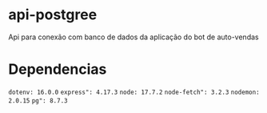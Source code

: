 # api-postgree
Api para conexão com banco de dados da aplicação do bot de auto-vendas

# Dependencias
``dotenv: 16.0.0``
``express": 4.17.3``
``node: 17.7.2``
``node-fetch": 3.2.3``
``nodemon: 2.0.15``
``pg": 8.7.3``
